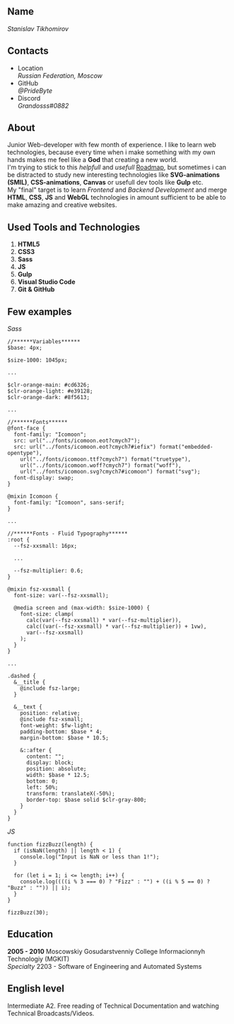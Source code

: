 ## Name  
*Stanislav Tikhomirov*  

## Contacts 

  * Location  
    *Russian Federation, Moscow*  
  * GitHub  
    *@PrideByte*  
  * Discord  
    *Grandosss#0882*  

## About  
Junior Web-developer with few month of experience. I like to learn web technologies, 
because every time when i make something with my own hands 
makes me feel like a **God** that creating a new world.  
I'm trying to stick to this *helpfull* and *usefull* [Roadmap](https://github.com/kamranahmedse/developer-roadmap), 
but sometimes i can be distracted to study new interesting technologies like **SVG-animations (SMIL)**, 
**CSS-animations**, **Canvas** or usefull dev tools like **Gulp** etc.  
My "final" target is to learn *Frontend* and *Backend Development* 
and merge **HTML**, **CSS**, **JS** and **WebGL** technologies in amount sufficient to be able to make amazing and creative websites.  

## Used Tools and Technologies  
  1. **HTML5**  
  2. **CSS3**  
  3. **Sass**  
  4. **JS**  
  5. **Gulp**  
  6. **Visual Studio Code**  
  7. **Git & GitHub**  

## Few examples  

  *Sass*
```
//******Variables******
$base: 4px;

$size-1000: 1045px;

...

$clr-orange-main: #cd6326;
$clr-orange-light: #e39128;
$clr-orange-dark: #8f5613;

...

//******Fonts******
@font-face {
  font-family: "Icomoon";
  src: url("../fonts/icomoon.eot?cmych7");
  src: url("../fonts/icomoon.eot?cmych7#iefix") format("embedded-opentype"),
    url("../fonts/icomoon.ttf?cmych7") format("truetype"),
    url("../fonts/icomoon.woff?cmych7") format("woff"),
    url("../fonts/icomoon.svg?cmych7#icomoon") format("svg");
  font-display: swap;
}

@mixin Icomoon {
  font-family: "Icomoon", sans-serif;
}

...

//******Fonts - Fluid Typography******
:root {
  --fsz-xxsmall: 16px;

  ...

  --fsz-multiplier: 0.6;
}

@mixin fsz-xxsmall {
  font-size: var(--fsz-xxsmall);

  @media screen and (max-width: $size-1000) {
    font-size: clamp(
      calc(var(--fsz-xxsmall) * var(--fsz-multiplier)),
      calc((var(--fsz-xxsmall) * var(--fsz-multiplier)) + 1vw),
      var(--fsz-xxsmall)
    );
  }
}

...

.dashed {
  &__title {
    @include fsz-large;
  }

  &__text {
    position: relative;
    @include fsz-xsmall;
    font-weight: $fw-light;
    padding-bottom: $base * 4;
    margin-bottom: $base * 10.5;

    &::after {
      content: "";
      display: block;
      position: absolute;
      width: $base * 12.5;
      bottom: 0;
      left: 50%;
      transform: translateX(-50%);
      border-top: $base solid $clr-gray-800;
    }
  }
}
```

  *JS*
```
function fizzBuzz(length) {
  if (isNaN(length) || length < 1) {
    console.log("Input is NaN or less than 1!");
  }

  for (let i = 1; i <= length; i++) {
    console.log((((i % 3 === 0) ? "Fizz" : "") + ((i % 5 == 0) ? "Buzz" : "")) || i);
  }
}

fizzBuzz(30);
```

## Education  
**2005 - 2010** Moscowskiy Gosudarstvenniy College Informacionnyh Technologiy (MGKIT)  
   *Specialty* 2203 - Software of Engineering and Automated Systems

## English level
Intermediate A2. Free reading of Technical Documentation and watching Technical Broadcasts/Videos.

